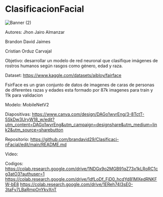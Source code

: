 # ClasificacionFacial

![Banner (2)](https://github.com/user-attachments/assets/cece2269-23cf-4b49-8d8a-bb994dc0e40b)

Autores:
Jhon Jairo Almanzar 

Brandon David Jaimes 

Cristian Orduz Carvajal 

Objetivo: desarrollar un modelo de red neuronal que clasifique imágenes de rostros humanos según rasgos como género, edad y raza.

Dataset: https://www.kaggle.com/datasets/aibloy/fairface

FsirFace es un gran conjunto de datos de imagenes de caras de personas de diferentes razas y edades esta formado por 87k imagenes para train y 11k para validacion

Modelo: MobileNetV2

Diapositivas: https://www.canva.com/design/DAGo1wvrEng/3-8TctT-5SkDw3UryW18_w/edit?utm_content=DAGo1wvrEng&utm_campaign=designshare&utm_medium=link2&utm_source=sharebutton

Repositorio: https://github.com/brandavid29/Clasificaci-nFacial/edit/main/README.md

Video:

Codigos:
https://colab.research.google.com/drive/1NDGx9o2MGB91qZ73x1kLRoRC1cg3atO3?authuser=1
https://colab.research.google.com/drive/1dfLoDf_FiD0_hcdYd81MXedRNKFW-bE8
https://colab.research.google.com/drive/1EReh74l3sE0-3taFy7LBaRmpOnYkvXnT
